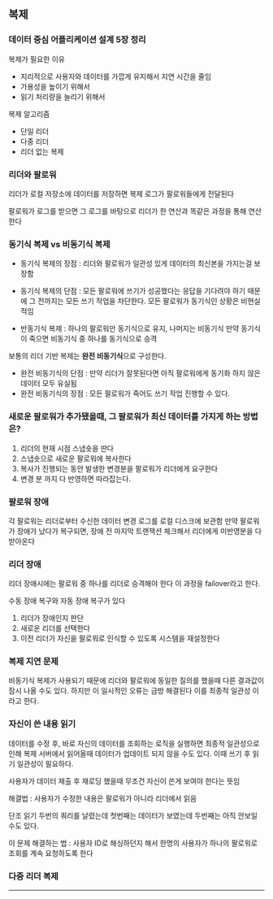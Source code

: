 ## 복제

### 데이터 중심 어플리케이션 설계 5장 정리

복제가 필요한 이유
- 지리적으로 사용자와 데이터를 가깝게 유지해서 지연 시간을 줄임
- 가용성을 높이기 위해서
- 읽기 처리량을 늘리기 위해서

복제 알고리즘
- 단일 리더
- 다중 리더
- 리더 없는 복제

### 리더와 팔로워

리더가 로컬 저장소에 데이터를 저장하면 복제 로그가 팔로워들에게 전달된다

팔로워가 로그를 받으면 그 로그를 바탕으로 리더가 한 연산과 똑같은 과정을 통해 연산한다

### 동기식 복제 vs 비동기식 복제

- 동기식 복제의 장점 : 리더와 팔로워가 일관성 있게 데이터의 최신본을 가지는걸 보장함
- 동기식 복제의 단점 : 모든 팔로워에 쓰기가 성공했다는 응답을 기다려야 하기 때문에 그 전까지는 모든 쓰기 작업을 차단한다.
모든 팔로워가 동기식인 상황은 비현실적임

- 반동기식 복제 : 하나의 팔로워만 동기식으로 유지, 나머지는 비동기식 만약 동기식이 죽으면 비동기식 중 하나를 동기식으로 승격

보통의 리더 기반 복제는 **완전 비동기식**으로 구성한다.

- 완전 비동기식의 단점 : 만약 리더가 잘못된다면 아직 팔로워에게 동기화 하지 않은 데이터 모두 유실됨
- 완전 비동기식의 장점 : 모든 팔로워가 죽어도 쓰기 작업 진행할 수 있다.

### 새로운 팔로워가 추가됐을때, 그 팔로워가 최신 데이터를 가지게 하는 방법은? 

1. 리더의 현재 시점 스냅숏을 딴다
2. 스냅숏으로 새로운 팔로워에 복사한다
3. 복사가 진행되는 동안 발생한 변경분을 팔로워가 리더에게 요구한다
4. 변경 분 까지 다 반영하면 따라잡는다.

### 팔로워 장애
각 팔로워는 리더로부터 수신한 데이터 변경 로그를 로컬 디스크에 보관함
만약 팔로워가 장애가 났다가 복구되면, 장애 전 마지막 트랜잭션 체크해서 리더에게 미반영분을 다 받아온다

### 리더 장애

리더 장애시에는 팔로워 중 하나를 리더로 승격해야 한다
이 과정을 failover라고 한다.

수동 장애 복구와 자동 장애 복구가 있다

1. 리더가 장애인지 판단
2. 새로운 리더를 선택한다
3. 이전 리더가 자신을 팔로워로 인식할 수 있도록 시스템을 재설정한다

### 복제 지연 문제

비동기식 복제가 사용되기 때문에 리더와 팔로워에 동일한 질의를 했을때 다른 결과값이 잠시 나올 수도 있다.
하지만 이 일시적인 오류는 금방 해결된다 이를 최종적 일관성 이라고 한다.

### 자신이 쓴 내용 읽기

데이터를 수정 후, 바로 자신의 데이터를 조회하는 로직을 실행하면 최종적 일관성으로 인해 복제 서버에서 읽어올때 데이터가 업데이트 되지 않을 수도 있다.
이때 쓰기 후 읽기 일관성이 필요하다.

사용자가 데이터 재출 후 재로딩 했을때 무조건 자신이 쓴게 보여야 한다는 뜻임

해결법 : 
사용자가 수정한 내용은 팔로워가 아니라 리더에서 읽음


단조 읽기
두번의 쿼리를 날렸는데 첫번째는 데이터가 보였는데 두번째는 아직 안보일 수도 있다.

이 문제 해결하는 법 : 사용자 ID로 해싱하던지 해서 한명의 사용자가 하나의 팔로워로 조회를 계속 요청하도록 한다


### 다중 리더 복제

---



